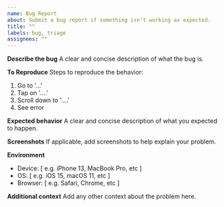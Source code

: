 ```yaml
---
name: Bug Report
about: Submit a bug report if something isn't working as expected.
title: ""
labels: bug, triage
assignees: ""
---
```


**Describe the bug**
A clear and concise description of what the bug is.

**To Reproduce**
Steps to reproduce the behavior:
1. Go to '...'
2. Tap on '....'
3. Scroll down to '....'
4. See error

**Expected behavior**
A clear and concise description of what you expected to happen.

**Screenshots**
If applicable, add screenshots to help explain your problem.

**Environment**
- Device: [ e.g. iPhone 13, MacBook Pro, etc ]
- OS: [ e.g. iOS 15, macOS 11, etc ]
- Browser: [ e.g. Safari, Chrome, etc ]

**Additional context**
Add any other context about the problem here.
